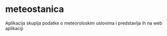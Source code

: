 # meteostanica
Aplikacija skuplja podatke o meteoroloskim uslovima i predstavlja ih 
na web aplikaciji